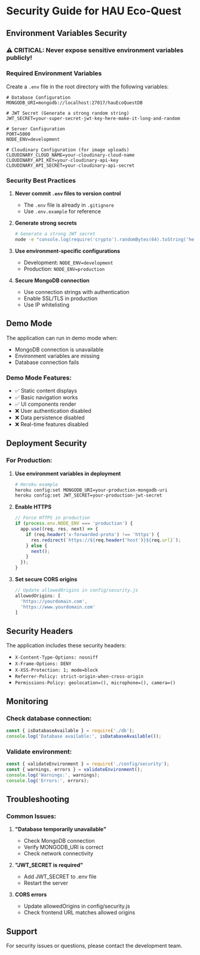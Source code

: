 # Security Guide for HAU Eco-Quest

## Environment Variables Security

### ⚠️ CRITICAL: Never expose sensitive environment variables publicly!

### Required Environment Variables

Create a `.env` file in the root directory with the following variables:

```env
# Database Configuration
MONGODB_URI=mongodb://localhost:27017/hauEcoQuestDB

# JWT Secret (Generate a strong random string)
JWT_SECRET=your-super-secret-jwt-key-here-make-it-long-and-random

# Server Configuration
PORT=5000
NODE_ENV=development

# Cloudinary Configuration (for image uploads)
CLOUDINARY_CLOUD_NAME=your-cloudinary-cloud-name
CLOUDINARY_API_KEY=your-cloudinary-api-key
CLOUDINARY_API_SECRET=your-cloudinary-api-secret
```

### Security Best Practices

1. **Never commit `.env` files to version control**
   - The `.env` file is already in `.gitignore`
   - Use `.env.example` for reference

2. **Generate strong secrets**
   ```bash
   # Generate a strong JWT secret
   node -e "console.log(require('crypto').randomBytes(64).toString('hex'))"
   ```

3. **Use environment-specific configurations**
   - Development: `NODE_ENV=development`
   - Production: `NODE_ENV=production`

4. **Secure MongoDB connection**
   - Use connection strings with authentication
   - Enable SSL/TLS in production
   - Use IP whitelisting

## Demo Mode

The application can run in demo mode when:
- MongoDB connection is unavailable
- Environment variables are missing
- Database connection fails

### Demo Mode Features:
- ✅ Static content displays
- ✅ Basic navigation works
- ✅ UI components render
- ❌ User authentication disabled
- ❌ Data persistence disabled
- ❌ Real-time features disabled

## Deployment Security

### For Production:

1. **Use environment variables in deployment**
   ```bash
   # Heroku example
   heroku config:set MONGODB_URI=your-production-mongodb-uri
   heroku config:set JWT_SECRET=your-production-jwt-secret
   ```

2. **Enable HTTPS**
   ```javascript
   // Force HTTPS in production
   if (process.env.NODE_ENV === 'production') {
     app.use((req, res, next) => {
       if (req.header('x-forwarded-proto') !== 'https') {
         res.redirect(`https://${req.header('host')}${req.url}`);
       } else {
         next();
       }
     });
   }
   ```

3. **Set secure CORS origins**
   ```javascript
   // Update allowedOrigins in config/security.js
   allowedOrigins: [
     'https://yourdomain.com',
     'https://www.yourdomain.com'
   ]
   ```

## Security Headers

The application includes these security headers:
- `X-Content-Type-Options: nosniff`
- `X-Frame-Options: DENY`
- `X-XSS-Protection: 1; mode=block`
- `Referrer-Policy: strict-origin-when-cross-origin`
- `Permissions-Policy: geolocation=(), microphone=(), camera=()`

## Monitoring

### Check database connection:
```javascript
const { isDatabaseAvailable } = require('./db');
console.log('Database available:', isDatabaseAvailable());
```

### Validate environment:
```javascript
const { validateEnvironment } = require('./config/security');
const { warnings, errors } = validateEnvironment();
console.log('Warnings:', warnings);
console.log('Errors:', errors);
```

## Troubleshooting

### Common Issues:

1. **"Database temporarily unavailable"**
   - Check MongoDB connection
   - Verify MONGODB_URI is correct
   - Check network connectivity

2. **"JWT_SECRET is required"**
   - Add JWT_SECRET to .env file
   - Restart the server

3. **CORS errors**
   - Update allowedOrigins in config/security.js
   - Check frontend URL matches allowed origins

## Support

For security issues or questions, please contact the development team.
